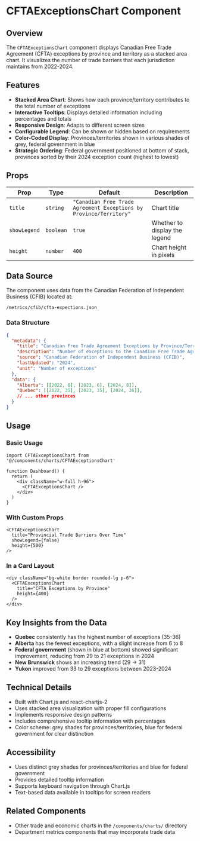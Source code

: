 # CFTAExceptionsChart Component

## Overview

The `CFTAExceptionsChart` component displays Canadian Free Trade Agreement (CFTA) exceptions by province and territory as a stacked area chart. It visualizes the number of trade barriers that each jurisdiction maintains from 2022-2024.

## Features

- **Stacked Area Chart**: Shows how each province/territory contributes to the total number of exceptions
- **Interactive Tooltips**: Displays detailed information including percentages and totals
- **Responsive Design**: Adapts to different screen sizes
- **Configurable Legend**: Can be shown or hidden based on requirements
- **Color-Coded Display**: Provinces/territories shown in various shades of grey, federal government in blue
- **Strategic Ordering**: Federal government positioned at bottom of stack, provinces sorted by their 2024 exception count (highest to lowest)

## Props

| Prop | Type | Default | Description |
|------|------|---------|-------------|
| `title` | `string` | `"Canadian Free Trade Agreement Exceptions by Province/Territory"` | Chart title |
| `showLegend` | `boolean` | `true` | Whether to display the legend |
| `height` | `number` | `400` | Chart height in pixels |

## Data Source

The component uses data from the Canadian Federation of Independent Business (CFIB) located at:
```
/metrics/cfib/cfta-expections.json
```

### Data Structure

```json
{
  "metadata": {
    "title": "Canadian Free Trade Agreement Exceptions by Province/Territory",
    "description": "Number of exceptions to the Canadian Free Trade Agreement...",
    "source": "Canadian Federation of Independent Business (CFIB)",
    "lastUpdated": "2024",
    "unit": "Number of exceptions"
  },
  "data": {
    "Alberta": [[2022, 6], [2023, 6], [2024, 8]],
    "Quebec": [[2022, 35], [2023, 35], [2024, 36]],
    // ... other provinces
  }
}
```

## Usage

### Basic Usage

```tsx
import CFTAExceptionsChart from '@/components/charts/CFTAExceptionsChart'

function Dashboard() {
  return (
    <div className="w-full h-96">
      <CFTAExceptionsChart />
    </div>
  )
}
```

### With Custom Props

```tsx
<CFTAExceptionsChart
  title="Provincial Trade Barriers Over Time"
  showLegend={false}
  height={500}
/>
```

### In a Card Layout

```tsx
<div className="bg-white border rounded-lg p-6">
  <CFTAExceptionsChart
    title="CFTA Exceptions by Province"
    height={400}
  />
</div>
```

## Key Insights from the Data

- **Quebec** consistently has the highest number of exceptions (35-36)
- **Alberta** has the fewest exceptions, with a slight increase from 6 to 8
- **Federal government** (shown in blue at bottom) showed significant improvement, reducing from 29 to 21 exceptions in 2024
- **New Brunswick** shows an increasing trend (29 → 31)
- **Yukon** improved from 33 to 29 exceptions between 2023-2024

## Technical Details

- Built with Chart.js and react-chartjs-2
- Uses stacked area visualization with proper fill configurations
- Implements responsive design patterns
- Includes comprehensive tooltip information with percentages
- Color scheme: grey shades for provinces/territories, blue for federal government for clear distinction

## Accessibility

- Uses distinct grey shades for provinces/territories and blue for federal government
- Provides detailed tooltip information
- Supports keyboard navigation through Chart.js
- Text-based data available in tooltips for screen readers

## Related Components

- Other trade and economic charts in the `/components/charts/` directory
- Department metrics components that may incorporate trade data